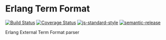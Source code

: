 # Erlang Term Format
[![Build Status](https://travis-ci.org/mweibel/node-etf.svg?branch=master)](https://travis-ci.org/mweibel/node-etf)
[![Coverage Status](https://coveralls.io/repos/github/mweibel/node-etf/badge.svg?branch=master)](https://coveralls.io/github/mweibel/node-etf?branch=master)
[![js-standard-style](https://img.shields.io/badge/code%20style-standard-brightgreen.svg)](http://standardjs.com/)
[![semantic-release](https://img.shields.io/badge/%20%20%F0%9F%93%A6%F0%9F%9A%80-semantic--release-e10079.svg)](https://github.com/semantic-release/semantic-release)

Erlang External Term Format parser

